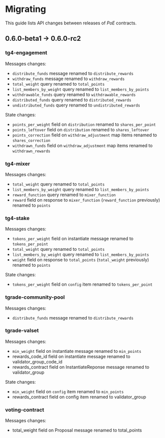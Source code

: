 # Migrating

This guide lists API changes between releases of *PoE* contracts.

## 0.6.0-beta1 -> 0.6.0-rc2

### tg4-engagement

Messages changes:

* `distribute_funds` message renamed to `distribute_rewards`
* `withdraw_funds` message renamed to `withdraw_rewards`
* `total_weight` query renamed to `total_points`
* `list_members_by_weight` query renamed to `list_members_by_points`
* `withdrawable_funds` query renamed to `withdrawable_rewards`
* `distributed_funds` query renamed to `distributed_rewards`
* `undistributed_funds` query renamed to `undistributed_rewards`

State changes:

* `points_per_weight` field on `distribution` renamed to `shares_per_point`
* `points_leftover` field on `distribution` renamed to `shares_leftover`
* `points_correction` field on `withdraw_adjustment` map items renamed to `shares_correction`
* `withdrawn_funds` field on `withdraw_adjustment` map items renamed to `withdrawn_rewards`

### tg4-mixer

Messages changes:

* `total_weight` query renamed to `total_points`
* `list_members_by_weight` query renamed to `list_members_by_points`
* `reward_function` query renamed to `mixer_function`
* `reward` field on response to `mixer_function` (`reward_function` previously)
  renamed to `points`

### tg4-stake

Messages changes:

* `tokens_per_weight` field on instantiate message renamed to `tokens_per_point`
* `total_weight` query renamed to `total_points`
* `list_members_by_weight` query renamed to `list_members_by_points`
* `weight` field on response to `total_points` (`total_weight` previously)
  renamed to `points`

State changes:

* `tokens_per_weight` field on `config` item renamed to `tokens_per_point`

### tgrade-community-pool

Messages changes:

* `distribute_funds` message renamed to `distribute_rewards`

### tgrade-valset

Messages changes:

* `min_weight` field on instantiate message renamed to `min_points`
* rewards_code_id field on instantiate message renamed to validator_group_code_id
* rewards_contract field on InstantiateReponse message renamed to validator_group

State changes:

* `min_weight` field on `config` item renamed to `min_points`
* rewards_contract field on config item renamed to validator_group

### voting-contract

Messages changes:

* total_weight field on Proposal message renamed to total_points
